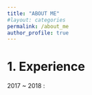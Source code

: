```yaml
---
title: "ABOUT ME"
#layout: categories
permalink: /about_me
author_profile: true
---
```



# 1. Experience

2017 ~ 2018 : 